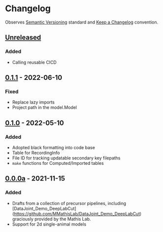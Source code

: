 # Changelog

Observes [Semantic Versioning](https://semver.org/spec/v2.0.0.html) standard and [Keep a Changelog](https://keepachangelog.com/en/1.0.0/) convention.

## [Unreleased]
### Added
+ Calling reusable CICD

## [0.1.1] - 2022-06-10
### Fixed
+ Replace lazy imports
+ Project path in the model.Model

## [0.1.0] - 2022-05-10
### Added
+ Adopted black formatting into code base
+ Table for RecordingInfo
+ File ID for tracking updatable secondary key filepaths
+ `make` functions for Computed/Imported tables

## [0.0.0a] - 2021-11-15
### Added
+ Drafts from a collection of precursor pipelines, including [DataJoint_Demo_DeepLabCut]
  (https://github.com/MMathisLab/DataJoint_Demo_DeepLabCut) graciously provided by the
  Mathis Lab.
+ Support for 2d single-animal models

[Unreleased]: https://github.com/datajoint/element-deeplabcut/compare/v0.1.1...HEAD
[0.1.1]: https://github.com/datajoint/element-deeplabcut/compare/v0.1.0...v0.1.1
[0.1.0]: https://github.com/datajoint/element-deeplabcut/compare/v0.0.0a...v0.1.0
[0.0.0a]: https://github.com/datajoint/element-deeplabcut/releases/tag/0.0.0a